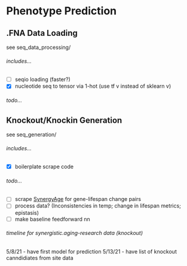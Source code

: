# Phenotype Prediction


## .FNA Data Loading
see seq_data_processing/

###### includes...
- [ ] seqio loading (faster?)
- [x] nucleotide seq to tensor via 1-hot (use tf v instead of sklearn v)

###### todo...

## Knockout/Knockin Generation
see seq_generation/

###### includes...
- [x] boilerplate scrape code

###### todo...
- [ ] scrape [SynergyAge](http://synergistic.aging-research.group/roundworm/) for gene-lifespan change pairs
- [ ] process data? (Inconsistencies in temp; change in lifespan metrics; epistasis)
- [ ] make baseline feedforward nn

###### timeline for synergistic.aging-research data (knockout)

5/8/21 - have first model for prediction
5/13/21 - have list of knockout canndidiates from site data
